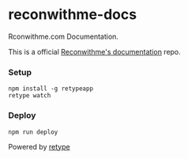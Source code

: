 #  reconwithme-docs

Rconwithme.com Documentation.

  

This is a official [Reconwithme's documentation](https://docs.reconwithme.com/) repo.
  
### Setup
```
npm install -g retypeapp
retype watch
```
### Deploy
```
npm run deploy
```

Powered by [retype](https://retype.com/)